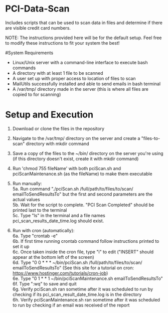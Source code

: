 # PCI-Data-Scan
Includes scripts that can be used to scan data in files and determine if there are visible credit card numbers.

NOTE: The instructions provided here will be for the default setup. Feel free to modify these instructions to fit your system the best!

#System Requirements
- Linux/Unix server with a command-line interface to execute bash commands
- A directory with at least 1 file to be scanned
- A user set up with proper access to location of files to scan
- MailUtils successfully installed and able to send emails in bash terminal
- A /var/tmp/ directory made in the server (this is where all files are copied to for scanning)

# Setup and Execution
1. Download or clone the files in the repository
2. Navigate to the /var/tmp/ directory on the server and create a "files-to-scan" directory with mkdir command
3. Save a copy of the files to the ~/bin/ directory on the server you're using (if this directory doesn't exist, create it with mkdir command)
4. Run 'chmod 755 fileName' with both pciScan.sh and pciScanMaintenance.sh (as the fileName) to make them executable
5. Run manually: 
    <br/>5a. Run command "./pciScan.sh /full/path/to/files/to/scan/ emailToSendResultsTo" but the first and second parameters are the actual values
    <br/>5b. Wait for the script to complete. "PCI Scan Completed" should be printed last to the terminal
    <br/>5c. Type "ls" in the terminal and a file names pci_scan_results_date_time.log should exist.

6. Run with cron (automatically):
    <br/>6a. Type "crontab -e"
    <br/>6b. If first time running crontab command follow instructions printed to set it up
    <br/>6c. Once taken inside the cron file, type "i" to edit ("INSERT" should appear at the bottom left of the screen)
    <br/>6d. Type "0 0 * * * ~/bin/pciScan.sh /full/path/to/files/to/scan/ emailToSendResultsTo" (See this site for a tutorial on cron: https://www.hostinger.com/tutorials/cron-job)
    <br/>6e. Type "0 1 * * 1 ~/bin/pciScanMaintenance.sh emailToSendResultsTo"
    <br/>6f. Type ":wq" to save and quit
    <br/>6g. Verify pciScan.sh ran sometime after it was scheduled to run by checking if its pci_scan_result_date_time.log is in the directory 
    <br/>6h. Verify pciScanMaintenance.sh ran sometime after it was scheduled to run by checking if an email was received of the report